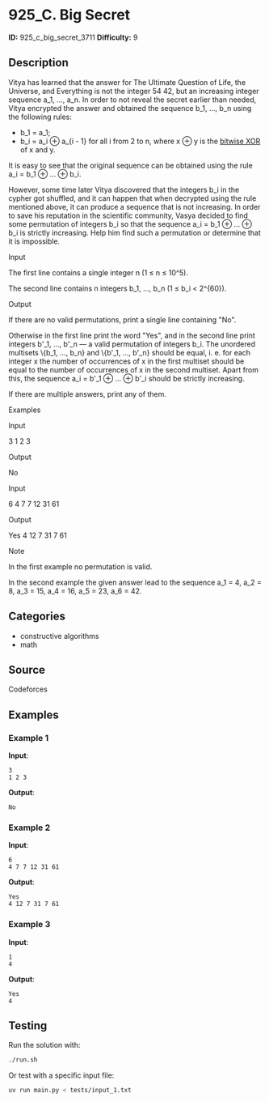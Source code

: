 # 925_C. Big Secret

**ID:** 925_c_big_secret_3711
**Difficulty:** 9

## Description

Vitya has learned that the answer for The Ultimate Question of Life, the Universe, and Everything is not the integer 54 42, but an increasing integer sequence a_1, …, a_n. In order to not reveal the secret earlier than needed, Vitya encrypted the answer and obtained the sequence b_1, …, b_n using the following rules:

  * b_1 = a_1;
  * b_i = a_i ⊕ a_{i - 1} for all i from 2 to n, where x ⊕ y is the [bitwise XOR](https://en.wikipedia.org/wiki/Bitwise_operation#XOR) of x and y.



It is easy to see that the original sequence can be obtained using the rule a_i = b_1 ⊕ … ⊕ b_i.

However, some time later Vitya discovered that the integers b_i in the cypher got shuffled, and it can happen that when decrypted using the rule mentioned above, it can produce a sequence that is not increasing. In order to save his reputation in the scientific community, Vasya decided to find some permutation of integers b_i so that the sequence a_i = b_1 ⊕ … ⊕ b_i is strictly increasing. Help him find such a permutation or determine that it is impossible.

Input

The first line contains a single integer n (1 ≤ n ≤ 10^5).

The second line contains n integers b_1, …, b_n (1 ≤ b_i < 2^{60}).

Output

If there are no valid permutations, print a single line containing "No".

Otherwise in the first line print the word "Yes", and in the second line print integers b'_1, …, b'_n — a valid permutation of integers b_i. The unordered multisets \\{b_1, …, b_n\} and \\{b'_1, …, b'_n\} should be equal, i. e. for each integer x the number of occurrences of x in the first multiset should be equal to the number of occurrences of x in the second multiset. Apart from this, the sequence a_i = b'_1 ⊕ … ⊕ b'_i should be strictly increasing.

If there are multiple answers, print any of them.

Examples

Input

3
1 2 3


Output

No


Input

6
4 7 7 12 31 61


Output

Yes
4 12 7 31 7 61

Note

In the first example no permutation is valid.

In the second example the given answer lead to the sequence a_1 = 4, a_2 = 8, a_3 = 15, a_4 = 16, a_5 = 23, a_6 = 42.

## Categories

- constructive algorithms
- math

## Source

Codeforces

## Examples

### Example 1

**Input**:
```
3
1 2 3
```

**Output**:
```
No
```

### Example 2

**Input**:
```
6
4 7 7 12 31 61
```

**Output**:
```
Yes
4 12 7 31 7 61
```

### Example 3

**Input**:
```
1
4
```

**Output**:
```
Yes
4
```


## Testing

Run the solution with:

```bash
./run.sh
```

Or test with a specific input file:

```bash
uv run main.py < tests/input_1.txt
```

